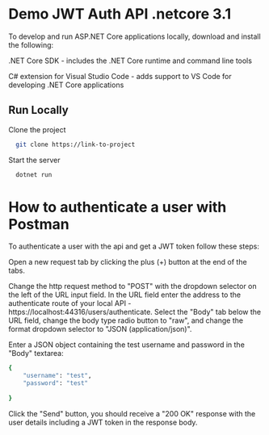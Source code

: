 

# Demo JWT Auth API .netcore 3.1

To develop and run ASP.NET Core applications locally, download and install the following:

.NET Core SDK - includes the .NET Core runtime and command line tools

C# extension for Visual Studio Code - adds support to VS Code for developing .NET Core applications



## Run Locally

Clone the project

```bash
  git clone https://link-to-project
```


Start the server

```bash
  dotnet run
```


# How to authenticate a user with Postman

To authenticate a user with the api and get a JWT token follow these steps:

Open a new request tab by clicking the plus (+) button at the end of the tabs.

Change the http request method to "POST" with the dropdown selector on the left of the URL input field.
In the URL field enter the address to the authenticate route of your local API - https://localhost:44316/users/authenticate.
Select the "Body" tab below the URL field, change the body type radio button to "raw", and change the format dropdown selector to "JSON (application/json)".

Enter a JSON object containing the test username and password in the "Body" textarea:

```bash
{
    "username": "test",
    "password": "test"
    
}
```

Click the "Send" button, you should receive a "200 OK" response with the
 user details including a JWT token in the response body.




  
